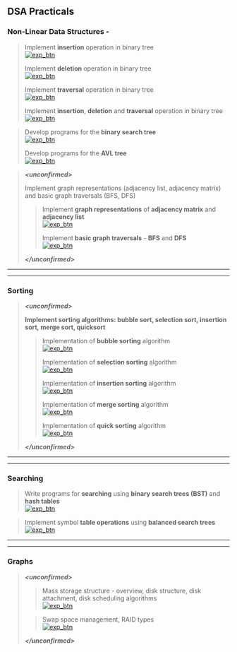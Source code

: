 ## **DSA Practicals**


### **Non-Linear Data Structures -**
> Implement **insertion** operation in binary tree  
[![exp_btn](https://img.shields.io/badge/Experiment_10-%23000000.svg?style=for-the-badge&logo=DataStax&logoColor=FF7139)](experiments/10.md)
>
> Implement **deletion** operation in binary tree  
[![exp_btn](https://img.shields.io/badge/Experiment_11-%23000000.svg?style=for-the-badge&logo=DataStax&logoColor=FF7139)](experiments/11.md)
>
> Implement **traversal** operation in binary tree  
[![exp_btn](https://img.shields.io/badge/Experiment_12-%23000000.svg?style=for-the-badge&logo=DataStax&logoColor=FF7139)](experiments/12.md)
>
> Implement **insertion**, **deletion** and **traversal** operation in binary tree  
[![exp_btn](https://img.shields.io/badge/Experiment_13-%23000000.svg?style=for-the-badge&logo=DataStax&logoColor=FF7139)](experiments/13.md)

> Develop programs for the **binary search tree**  
[![exp_btn](https://img.shields.io/badge/Experiment_14-%23000000.svg?style=for-the-badge&logo=DataStax&logoColor=FF7139)](experiments/14.md)
>
> Develop programs for the **AVL tree**  
[![exp_btn](https://img.shields.io/badge/Experiment_15-%23000000.svg?style=for-the-badge&logo=DataStax&logoColor=FF7139)](experiments/15.md)

> ***\<unconfirmed>***
>
> Implement graph representations (adjacency list, adjacency matrix) and basic graph traversals (BFS, DFS)
>
> > Implement **graph representations** of **adjacency matrix** and **adjacency list**  
[![exp_btn](https://img.shields.io/badge/Experiment_16-%23000000.svg?style=for-the-badge&logo=DataStax&logoColor=FF7139)](experiments/16.md)
>>
> > Implement **basic graph traversals** - **BFS** and **DFS**  
[![exp_btn](https://img.shields.io/badge/Experiment_17-%23000000.svg?style=for-the-badge&logo=DataStax&logoColor=FF7139)](experiments/17.md)
>
> ***\</unconfirmed>***

---
---

### **Sorting**

> ***\<unconfirmed>***  
>
> **Implement sorting algorithms: bubble sort, selection sort, insertion sort, merge sort, quicksort**
> >
> > Implementation of **bubble sorting** algorithm  
[![exp_btn](https://img.shields.io/badge/Experiment_18-%23000000.svg?style=for-the-badge&logo=DataStax&logoColor=FF7139)](experiments/18.md)
> >
> > Implementation of **selection sorting** algorithm  
[![exp_btn](https://img.shields.io/badge/Experiment_19-%23000000.svg?style=for-the-badge&logo=DataStax&logoColor=FF7139)](experiments/19.md)
> >
> > Implementation of **insertion sorting** algorithm  
[![exp_btn](https://img.shields.io/badge/Experiment_20-%23000000.svg?style=for-the-badge&logo=DataStax&logoColor=FF7139)](experiments/20.md)
> > 
> > Implementation of **merge sorting** algorithm  
[![exp_btn](https://img.shields.io/badge/Experiment_21-%23000000.svg?style=for-the-badge&logo=DataStax&logoColor=FF7139)](experiments/21.md)
> > 
> > Implementation of **quick sorting** algorithm  
[![exp_btn](https://img.shields.io/badge/Experiment_22-%23000000.svg?style=for-the-badge&logo=DataStax&logoColor=FF7139)](experiments/22.md)
>
> ***\</unconfirmed>***

---
---

### **Searching**

> Write programs for **searching** using **binary search trees (BST)** and **hash tables**  
[![exp_btn](https://img.shields.io/badge/Experiment_23-%23000000.svg?style=for-the-badge&logo=DataStax&logoColor=FF7139)](experiments/23.md)

> Implement symbol **table operations** using **balanced search trees**  
[![exp_btn](https://img.shields.io/badge/Experiment_24-%23000000.svg?style=for-the-badge&logo=DataStax&logoColor=FF7139)](experiments/24.md)

---
---

### **Graphs**

> ***\<unconfirmed>***
> > Mass storage structure - overview, disk structure, disk attachment, disk scheduling algorithms  
[![exp_btn](https://img.shields.io/badge/Experiment_25-%23000000.svg?style=for-the-badge&logo=DataStax&logoColor=FF7139)](experiments/25.md)
>
> > Swap space management, RAID types  
[![exp_btn](https://img.shields.io/badge/Experiment_26-%23000000.svg?style=for-the-badge&logo=DataStax&logoColor=FF7139)](experiments/26.md)
> 
> ***\</unconfirmed>***